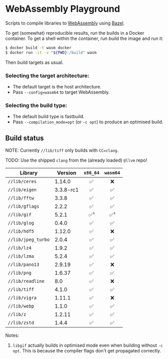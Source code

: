 # WebAssembly Playground

Scripts to compile libraries to [WebAssembly] using [Bazel].

To get (somewhat) reproducible results, run the builds in a Docker container.
To get a shell within the container, run build the image and run it:

```sh
$ docker build -t wasm docker
$ docker run -it -v "${PWD}:/build" wasm
```

Then build targets as usual.

### Selecting the target architecture:

- The default target is the host architecture.
- Pass `--config=wasm64` to target WebAssembly.

### Selecting the build type:
- The default build type is fastbuild.
- Pass `--compilation_mode=opt` (or `-c opt`) to produce an optimised build.

## Build status

NOTE: Currently `//lib/tiff` only builds with `CC=clang`.

TODO: Use the shipped `clang` from the (already loaded) `@llvm` repo!

| Library            | Version   | `x86_64` | `wasm64` |
|--------------------|-----------|:--------:|:--------:|
| `//lib/ceres`      | 1.14.0    | ✅       | ❌       |
| `//lib/eigen`      | 3.3.8-rc1 | ✅       | ✅       |
| `//lib/fftw`       | 3.3.8     | ✅       | ✅       |
| `//lib/gflags`     | 2.2.2     | ✅       | ✅       |
| `//lib/gif`        | 5.2.1     | ✅¹      | ✅¹      |
| `//lib/glog`       | 0.4.0     | ✅       | ✅       |
| `//lib/hdf5`       | 1.12.0    | ✅       | ❌       |
| `//lib/jpeg_turbo` | 2.0.4     | ✅       | ✅       |
| `//lib/lz4`        | 1.9.2     | ✅       | ✅       |
| `//lib/lzma`       | 5.2.4     | ✅       | ✅       |
| `//lib/pano13`     | 2.9.19    | ✅       | ❌       |
| `//lib/png`        | 1.6.37    | ✅       | ✅       |
| `//lib/readline`   | 8.0       | ✅       | ❌       |
| `//lib/tiff`       | 4.1.0     | ✅       | ✅       |
| `//lib/vigra`      | 1.11.1    | ✅       | ❌       |
| `//lib/webp`       | 1.1.0     | ✅       | ✅       |
| `//lib/z`          | 1.2.11    | ✅       | ✅       |
| `//lib/zstd`       | 1.4.4     | ✅       | ✅       |

Notes:

1. `libgif` actually builds in optimised mode even when building without `-c opt`.
   This is because the compiler flags don't get propagated correctly.

[Bazel]: https://bazel.build
[WebAssembly]: https://webassembly.org

